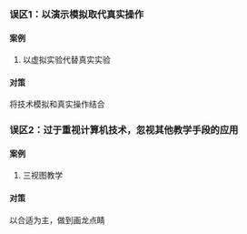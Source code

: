 ### 误区1：以演示模拟取代真实操作
#### 案例
1. 以虚拟实验代替真实实验
#### 对策
将技术模拟和真实操作结合
### 误区2：过于重视计算机技术，忽视其他教学手段的应用
#### 案例
1. 三视图教学
#### 对策
以合适为主，做到画龙点睛